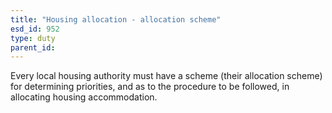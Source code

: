 ```yaml
---
title: "Housing allocation - allocation scheme"
esd_id: 952
type: duty
parent_id:  
---
```


Every local housing authority must have a scheme (their allocation scheme) for determining priorities, and as to the procedure to be followed, in allocating housing accommodation.

